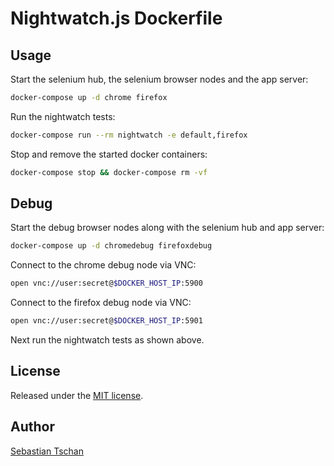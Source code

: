 # Nightwatch.js Dockerfile

## Usage
Start the selenium hub, the selenium browser nodes and the app server:
```sh
docker-compose up -d chrome firefox
```

Run the nightwatch tests:
```sh
docker-compose run --rm nightwatch -e default,firefox
```

Stop and remove the started docker containers:
```sh
docker-compose stop && docker-compose rm -vf
```

## Debug
Start the debug browser nodes along with the selenium hub and app server:
```sh
docker-compose up -d chromedebug firefoxdebug
```

Connect to the chrome debug node via VNC:
```sh
open vnc://user:secret@$DOCKER_HOST_IP:5900
```

Connect to the firefox debug node via VNC:
```sh
open vnc://user:secret@$DOCKER_HOST_IP:5901
```

Next run the nightwatch tests as shown above.

## License
Released under the [MIT license](http://opensource.org/licenses/MIT).

## Author
[Sebastian Tschan](https://blueimp.net/)
